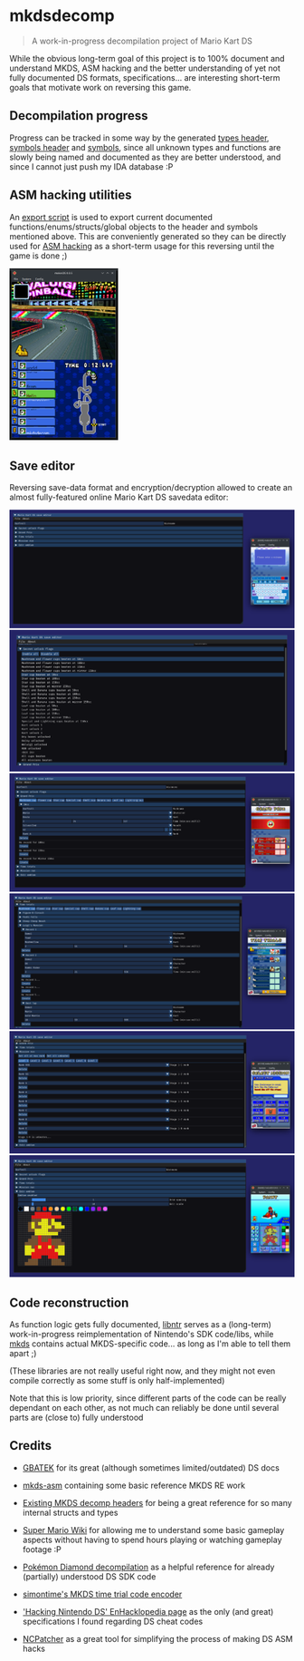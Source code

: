 # mkdsdecomp

> A work-in-progress decompilation project of Mario Kart DS

While the obvious long-term goal of this project is to 100% document and understand MKDS, ASM hacking and the better understanding of yet not fully documented DS formats, specifications... are interesting short-term goals that motivate work on reversing this game.

## Decompilation progress

Progress can be tracked in some way by the generated [types header](include/mkds-decomp-types.h), [symbols header](include/mkds-decomp-syms.h) and [symbols](include/symbols.x), since all unknown types and functions are slowly being named and documented as they are better understood, and since I cannot just push my IDA database :P

## ASM hacking utilities

An [export script](export.py) is used to export current documented functions/enums/structs/global objects to the header and symbols mentioned above. This are conveniently generated so they can be directly used for [ASM hacking](asmhack-example) as a short-term usage for this reversing until the game is done ;)

<img src="asmhack-example/demo.png" alt="drawing" width="192"/>

## Save editor

Reversing save-data format and encryption/decryption allowed to create an almost fully-featured online Mario Kart DS savedata editor:

<img src="save-editor/screenshots/0.png" alt="drawing"/>
<img src="save-editor/screenshots/1.png" alt="drawing"/>
<img src="save-editor/screenshots/2.png" alt="drawing"/>
<img src="save-editor/screenshots/3.png" alt="drawing"/>
<img src="save-editor/screenshots/4.png" alt="drawing"/>
<img src="save-editor/screenshots/5.png" alt="drawing"/>

## Code reconstruction

As function logic gets fully documented, [libntr](libntr) serves as a (long-term) work-in-progress reimplementation of Nintendo's SDK code/libs, while [mkds](mkds) contains actual MKDS-specific code... as long as I'm able to tell them apart ;)

(These libraries are not really useful right now, and they might not even compile correctly as some stuff is only half-implemented)

Note that this is low priority, since different parts of the code can be really dependant on each other, as not much can reliably be done until several parts are (close to) fully understood

## Credits

- [GBATEK](https://problemkaputt.de/gbatek.htm) for its great (although sometimes limited/outdated) DS docs

- [mkds-asm](https://github.com/rocoloco321/mkds-asm) containing some basic reference MKDS RE work

- [Existing MKDS decomp headers](https://github.com/HaroohiePals/MKDS-decomp-headers) for being a great reference for so many internal structs and types

- [Super Mario Wiki](https://www.mariowiki.com/Mario_Kart_DS) for allowing me to understand some basic gameplay aspects without having to spend hours playing or watching gameplay footage :P

- [Pokémon Diamond decompilation](https://github.com/pret/pokediamond) as a helpful reference for already (partially) understood DS SDK code

- [simontime's MKDS time trial code encoder](https://github.com/simontime/MKDSTTEncoder)

- ['Hacking Nintendo DS' EnHacklopedia page](https://doc.kodewerx.org/hacking_nds.html) as the only (and great) specifications I found regarding DS cheat codes

- [NCPatcher](https://github.com/TheGameratorT/NCPatcher) as a great tool for simplifying the process of making DS ASM hacks
